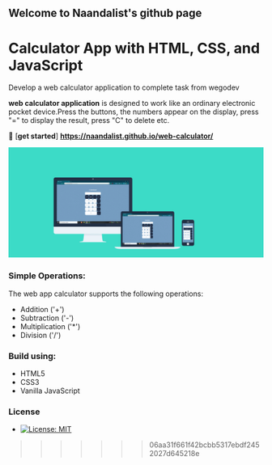 
## Welcome to Naandalist's github page

# Calculator App with HTML, CSS, and JavaScript

Develop a web calculator application to complete task from wegodev

**web calculator application** is designed to work like an ordinary electronic pocket device.Press the buttons, the numbers appear on the display, press "=" to display the result, press "C" to delete etc.

:rocket: [**get started**] **https://naandalist.github.io/web-calculator/**



<p align="center">
<img src="https://github.com/Naandalist/web-calculator/blob/master/asset/header.jpg" width="800"></p>

### Simple Operations:
The web app calculator supports the following operations:
- Addition ('+')
- Subtraction ('-')
- Multiplication ('*')
- Division ('/')


### Build using:
- HTML5
- CSS3
- Vanilla JavaScript

### License
- [![License: MIT](https://img.shields.io/badge/License-MIT-yellow.svg)](https://opensource.org/licenses/MIT)

>>>>>>> 06aa31f661f42bcbb5317ebdf2452027d645218e
